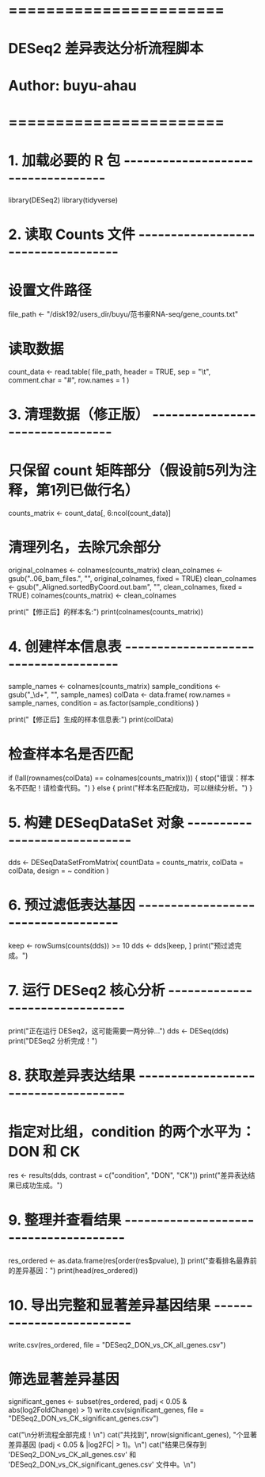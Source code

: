 # =======================
# DESeq2 差异表达分析流程脚本
# Author: buyu-ahau
# =======================

# 1. 加载必要的 R 包 -----------------------------------
library(DESeq2)
library(tidyverse)

# 2. 读取 Counts 文件 -----------------------------------
# 设置文件路径
file_path <- "/disk192/users_dir/buyu/范书豪RNA-seq/gene_counts.txt"

# 读取数据
count_data <- read.table(
  file_path,
  header = TRUE,
  sep = "\t",
  comment.char = "#",
  row.names = 1
)

# 3. 清理数据（修正版） --------------------------------
# 只保留 count 矩阵部分（假设前5列为注释，第1列已做行名）
counts_matrix <- count_data[, 6:ncol(count_data)]

# 清理列名，去除冗余部分
original_colnames <- colnames(counts_matrix)
clean_colnames <- gsub("..06_bam_files.", "", original_colnames, fixed = TRUE)
clean_colnames <- gsub("_Aligned.sortedByCoord.out.bam", "", clean_colnames, fixed = TRUE)
colnames(counts_matrix) <- clean_colnames

print("【修正后】的样本名:")
print(colnames(counts_matrix))

# 4. 创建样本信息表 -------------------------------------
sample_names <- colnames(counts_matrix)
sample_conditions <- gsub("_\\d+", "", sample_names)
colData <- data.frame(
  row.names = sample_names,
  condition = as.factor(sample_conditions)
)

print("【修正后】生成的样本信息表:")
print(colData)

# 检查样本名是否匹配
if (!all(rownames(colData) == colnames(counts_matrix))) {
  stop("错误：样本名不匹配！请检查代码。")
} else {
  print("样本名匹配成功，可以继续分析。")
}

# 5. 构建 DESeqDataSet 对象 -----------------------------
dds <- DESeqDataSetFromMatrix(
  countData = counts_matrix,
  colData = colData,
  design = ~ condition
)

# 6. 预过滤低表达基因 -----------------------------------
keep <- rowSums(counts(dds)) >= 10
dds <- dds[keep, ]
print("预过滤完成。")

# 7. 运行 DESeq2 核心分析 -------------------------------
print("正在运行 DESeq2，这可能需要一两分钟...")
dds <- DESeq(dds)
print("DESeq2 分析完成！")

# 8. 获取差异表达结果 ------------------------------------
# 指定对比组，condition 的两个水平为：DON 和 CK
res <- results(dds, contrast = c("condition", "DON", "CK"))
print("差异表达结果已成功生成。")

# 9. 整理并查看结果 --------------------------------------
res_ordered <- as.data.frame(res[order(res$pvalue), ])
print("查看排名最靠前的差异基因：")
print(head(res_ordered))

# 10. 导出完整和显著差异基因结果 -------------------------
write.csv(res_ordered, file = "DESeq2_DON_vs_CK_all_genes.csv")

# 筛选显著差异基因
significant_genes <- subset(res_ordered, padj < 0.05 & abs(log2FoldChange) > 1)
write.csv(significant_genes, file = "DESeq2_DON_vs_CK_significant_genes.csv")

cat("\n分析流程全部完成！\n")
cat("共找到", nrow(significant_genes), "个显著差异基因 (padj < 0.05 & |log2FC| > 1)。\n")
cat("结果已保存到 'DESeq2_DON_vs_CK_all_genes.csv' 和 'DESeq2_DON_vs_CK_significant_genes.csv' 文件中。\n")
